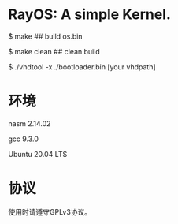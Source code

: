 # RayOS: A simple Kernel.
$ make          ## build os.bin

$ make clean    ## clean build

$ ./vhdtool -x ./bootloader.bin [your vhdpath]

# 环境
nasm 2.14.02

gcc 9.3.0

Ubuntu 20.04 LTS

# 协议
使用时请遵守GPLv3协议。
